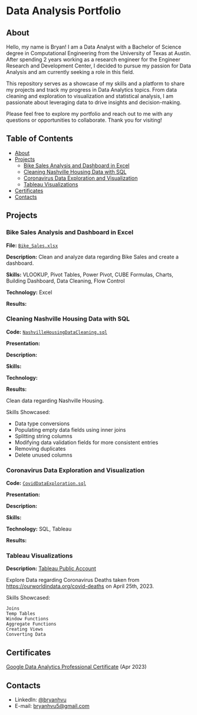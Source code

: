 # Data Analysis Portfolio

## About

Hello, my name is Bryan! I am a Data Analyst with a Bachelor of Science degree in Computational Engineering from the University of Texas at Austin. After spending 2 years working as a research engineer for the Engineer Research and Development Center, I decided to pursue my passion for Data Analysis and am currently seeking a role in this field.

This repository serves as a showcase of my skills and a platform to share my projects and track my progress in Data Analytics topics. From data cleaning and exploration to visualization and statistical analysis, I am passionate about leveraging data to drive insights and decision-making.

Please feel free to explore my portfolio and reach out to me with any questions or opportunities to collaborate. Thank you for visiting!

## Table of Contents
* [About](#About)
* [Projects](#Projects)
    * [Bike Sales Analysis and Dashboard in Excel](#Bike-Sales-Analysis-and-Dashboard-in-Excel)
    * [Cleaning Nashville Housing Data with SQL](#cleaning-nashville-housing-data-with-sql) 
    * [Coronavirus Data Exploration and Visualization](#Coronavirus-Data-Exploration-and-Visualization)
    * [Tableau Visualizations](#Tableau-visualizations)
* [Certificates](#Certificates)
* [Contacts](#Contacts)

## Projects

### Bike Sales Analysis and Dashboard in Excel
**File:** [`Bike_Sales.xlsx`](https://github.com/bryanhvu/Data_Analysis_Portfolio/blob/82747950b9bc205d8a3074d97989d004b9af4b5d/Excel%20Projects/Bike%20Sales/Bike_Sales.xlsx)

**Description:** Clean and analyze data regarding Bike Sales and create a dashboard.

**Skills:** VLOOKUP, Pivot Tables, Power Pivot, CUBE Formulas, Charts, Building Dashboard, Data Cleaning, Flow Control

**Technology:** Excel

**Results:**

### Cleaning Nashville Housing Data with SQL
**Code:** [`NashvilleHousingDataCleaning.sql`](https://github.com/bryanhvu/Data_Analysis_Portfolio/blob/main/SQL%20Projects/Nashville%20Housing%20Project/NashvilleHousingDataCleaning.sql)

**Presentation:**

**Description:**

**Skills:**

**Technology:**

**Results:**


Clean data regarding Nashville Housing. 

Skills Showcased:
* Data type conversions
* Populating empty data fields using inner joins
* Splitting string columns
* Modifying data validation fields for more consistent entries
* Removing duplicates
* Delete unused columns

### Coronavirus Data Exploration and Visualization
**Code:** [`CovidDataExploration.sql`](https://github.com/bryanhvu/Data_Analysis_Portfolio/blob/50cbca891dc15c8e82a8eb16d91771e6c0e4156b/SQL%20Projects/Coronavirus%20Data%202023/CovidDataExploration.sql)

**Presentation:**

**Description:**

**Skills:**

**Technology:** SQL, Tableau

**Results:**


### Tableau Visualizations
**Description:** [Tableau Public Account](https://public.tableau.com/app/profile/bryan.vu)

Explore Data regarding Coronavirus Deaths taken from https://ourworldindata.org/covid-deaths on April 25th, 2023.

Skills Showcased:

    Joins
    Temp Tables
    Window Functions
    Aggregate Functions
    Creating Views
    Converting Data




## Certificates
[Google Data Analytics Professional Certificate](https://coursera.org/share/05b0e4709e7fa4a2bec481c8273b871d) (Apr 2023)

## Contacts
* LinkedIn: [@bryanhvu](https://www.linkedin.com/in/bryan-vu-71b82113b/)
* E-mail: bryanhvu5@gmail.com
